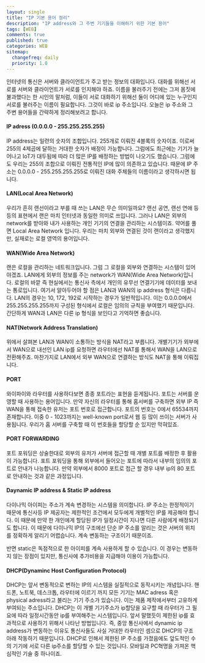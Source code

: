 ```yaml
---
layout: single
title: "IP 기본 용어 정리"
description: "IP address와 그 주변 기기들을 이해하기 위한 기본 용어"
tags: [WEB]
comments: true
published: true
categories: WEB
sitemap:
  changefreq: daily
  priority: 1.0
---
```


인터넷의 통신은 서버와 클라이언트가 주고 받는 정보의 대화입니다. 대화를 위해선 서로를 서버와 클라이언트가 서로를 인지해야 하죠. 이름을 불러주기 전에는 그저 몸짓에 불과했다는 한 시인의 말처럼, 이들이 서로 대화하기 위해선 둘이 어디에 있는 누구인지 서로를 불러주는 이름이 필요합니다. 그것이 바로 ip 주소입니다. 오늘은 ip 주소와 그 주변 용어들을 간략하게 정리해보려고 합니다.

#### IP adress (0.0.0.0 - 255.255.255.255)

IP address는 일련의 숫자의 조합입니다. 255개로 이뤄진 4블록의 숫자이죠. 이로써 255의 4제곱에 달하는 거대한 숫자가 배정이 가능합니다. 그럼에도 최근에는 기기가 늘어나고 IoT가 대두됨에 따라 더 많은 IP를 배정하는 방법이 나오기도 했습니다. 그럼에도 우리는 255의 조합으로 이뤄진 전통적인 IP에 많이 의존하고 있습니다. 때문에 IP 주소는 0.0.0.0 - 255.255.255.255로 이뤄진 대화 주체들의 이름이라고 생각하시면 됩니다.

#### LAN(Local Area Network)

우리가 흔히 랜선이라고 부를 때 쓰는 LAN은 무슨 의미일까요? 랜선 공연, 랜선 연애 등등의 표현에서 랜은 마치 인터넷과 동일한 의미로 쓰입니다. 그러나 LAN은 외부의 network를 받아와 내가 사용하는 개인 기기의 연결을 관리하는 시스템이죠. 약어를 풀면 Local Area Network 입니다. 우리는 마치 외부와 연결된 것이 랜이라고 생각했지만, 실재로는 로컬 영역의 용어입니다.

#### WAN(Wide Area Network)

랜은 로컬을 관리하는 네트워크입니다. 그럼 그 로컬을 외부와 연결하는 시스템이 있어야겠죠. LAN에게 외부의 정보를 주는 network가 WAN(Wide Area Network)입니다. 로컬의 바깥 즉 현실에서는 통신사 측에서 개인의 유무선 연결기기에 데이터를 보내는 통로입니다. 여기서 알아두어야 할 점은 LAN과 WAN의 ip address 형식은 다릅니다. LAN의 경우는 10, 172, 192로 시작하는 경우가 일반적입니다. 이는 0.0.0.0에서 255.255.255.255까지 구성된 형식에서 로컬은 임의의 규칙을 부여했기 때문입니다. 간단하게 WAN과 LAN은 다른 ip 형식을 보인다고 기억하면 좋습니다.

#### NAT(Network Address Translation)

위에서 살펴본 LAN과 WAN이 소통하는 방식을 NAT라고 부릅니다. 개별기기가 외부에서 WAN으로 내선인 LAN ip를 요청하면 라우터에선 NAT를 통해서 WAN을 LAN으로 전환해주죠. 마찬가지로 LAN에서 외부 WAN으로 연결하는 방식도 NAT을 통해 이뤄집니다.

#### PORT

와이파이와 라우터를 사용하다보면 종종 포트라는 표현을 듣게됩니다. 포트는 서버를 운영할 때 사용하는 용어입니다. 만약 자신의 라우터를 통해 홈서버를 구축하면 외부 IP 즉 WAN을 통해 접속한 유저는 포트 번호로 접근합니다. 포트의 번호는 0에서 65534까지 존재합니다. 이중 0 - 1023까지는 well-known port로서 웹 등 많이 쓰이는 서버가 사용됩니다. 우리가 홈 서버를 구축할 때 이 번호들을 할당할 순 있지만 막혀있죠.

#### PORT FORWARDING

포트 포워딩은 상술한대로 외부의 유저가 서버에 접근할 때 개별 포트를 배정한 후 활용이 가능합니다. 포트 포워딩을 통해 외부에서 들어오는 포트에 따라서 내부의 임의의 포트로 안내가 나능합니다. 만약 외부에서 8000 포트로 접근 할 경우 내부 ip의 80 포트로 안내하는 것과 같은 과정입니다.

#### Daynamic IP address & Static IP address

다이나믹 아이피는 주소가 계속 변경하는 시스템을 의미합니다. IP 주소는 한정적이기 때문에 통신사등 IP 제공자는 제한적인 조건에서 모두에게 개별적인 IP를 제공해야 합니다. 이 때문에 만약 한 개인에게 할당된 IP가 일정시간이 지나면 다른 사람에게 배정되기도 합니다. 이 때문에 다이나믹 IP의 구조에선 단순 IP 주소를 알리는 것은 서버의 위치를 정확하게 알리기 어렵습니다. 계속 변동하는 구조이기 때문이죠.

반면 static은 독점적으로 한 아이피를 계속 사용하게 할 수 있습니다. 이 경우는 변동하지 않는 장점이 있지만, 통신사에 추가비용을 지급해야 이용이 가능합니다.

#### DHCP(Dynaminc Host Configuration Protocol)

DHCP는 앞서 변동적으로 변하는 IP의 시스템을 실질적으로 동작시키는 개념입니다. 핸드폰, 노트북, 데스크톱, 라우터에 이르기 까지 모든 기기는 MAC adress 혹은 physical adress라고 불리는 기기 주소가 있습니다. 이는 제품 제작에서부터 고유하게 부여되는 주소입니다. DHCP는 이 개별 기기주소가 ip할당을 요구할 때 라우터가 그 필요에 따라 일정시간동안 ip를 부여해주는 시스템입니다. 앞서 말했듯이 제한된 ip를 효과적으로 사용하기 위해서 나타난 방법입니다. 즉, 중앙 통신사에서 dynamic ip address가 변동하는 이유도 통신사들도 사실 거대한 라우터인 셈으로 DHCP의 구조 아래 작동하기 때문입니다. DHCP로 인해서 제한된 IP 주소를 가졌음에도 앞도적인 수의 기기에 서로 다른 ip주소를 할당할 수 있는 것입니다. 모바일과 PC혁명을 가져온 핵심적인 기술 중 하나이죠.

